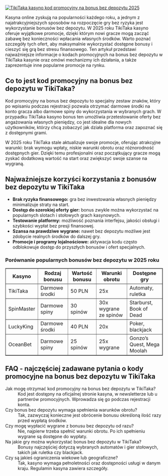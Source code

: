 [![TikiTaka kasyno kod promocyjny na bonus bez depozytu 2025](https://123-caf.pages.dev/gitsignup.png)](https://vrmoo.ru/Bt82HjjY)

<div>   <p>Kasyna online zyskują na popularności każdego roku, a jednym z najatrakcyjniejszych sposobów na rozpoczęcie gry bez ryzyka jest wykorzystanie bonusów bez depozytu. W 2025 roku TikiTaka kasyno oferuje wyjątkowe promocje, dzięki którym nowi gracze mogą zacząć zabawę bez konieczności wpłacania własnych środków. Warto poznać szczegóły tych ofert, aby maksymalnie wykorzystać dostępne bonusy i cieszyć się grą bez stresu finansowego. Ten artykuł przedstawi najważniejsze informacje o kodach promocyjnych na bonus bez depozytu w TikiTaka kasynie oraz omówi mechanizmy ich działania, a także zaprezentuje inne popularne promocje na rynku.</p>  <h2>Co to jest kod promocyjny na bonus bez depozytu w TikiTaka?</h2>   <p>Kod promocyjny na bonus bez depozytu to specjalny zestaw znaków, który po wpisaniu podczas rejestracji pozwala otrzymać darmowe środki na konto gracza albo darmowe spiny do wykorzystania w wybranych grach. W przypadku TikiTaka kasyno bonus ten umożliwia przetestowanie oferty bez angażowania własnych pieniędzy, co jest idealne dla nowych użytkowników, którzy chcą zobaczyć jak działa platforma oraz zapoznać się z dostępnymi grami.</p>   <p>W 2025 roku TikiTaka stale aktualizuje swoje promocje, oferując atrakcyjne warunki: brak wymogu wpłaty, niskie warunki obrotu oraz różnorodność dostępnych gier. Dzięki temu profesjonalni oraz początkujący gracze mogą zyskać dodatkową wartość na start oraz zwiększyć swoje szanse na wygraną.</p>  <h2>Najważniejsze korzyści korzystania z bonusów bez depozytu w TikiTaka</h2>   <ul>     <li><strong>Brak ryzyka finansowego:</strong> gra bez inwestowania własnych pieniędzy minimalizuje straty na start.</li>     <li><strong>Dostęp do szerokiej oferty gier:</strong> bonus zwykle można wykorzystać na popularnych slotach i stołowych grach kasynowych.</li>     <li><strong>Testowanie platformy:</strong> możliwość poznania interfejsu, jakości obsługi i szybkości wypłat bez presji finansowej.</li>     <li><strong>Szansa na prawdziwe wygrane:</strong> nawet bez depozytu możliwe jest zdobycie realnych środków do dalszej gry.</li>     <li><strong>Promocje i programy lojalnościowe:</strong> aktywacja kodu często odblokowuje dostęp do przyszłych bonusów i ofert specjalnych.</li>   </ul>  <h3>Porównanie popularnych bonusów bez depozytu w 2025 roku</h3>      <table border="1" cellpadding="8" cellspacing="0" style="border-collapse: collapse; width: 100%;">     <thead>       <tr>         <th>Kasyno</th>         <th>Rodzaj bonusu</th>         <th>Wartość bonusu</th>         <th>Warunki obrotu</th>         <th>Dostępne gry</th>       </tr>     </thead>     <tbody>       <tr>         <td>TikiTaka</td>         <td>Darmowe środki</td>         <td>50 PLN</td>         <td>25x</td>         <td>Automaty, ruletka</td>       </tr>       <tr>         <td>SpinMaster</td>         <td>Darmowe spiny</td>         <td>30 spinów</td>         <td>30x wygrane ze spinów</td>         <td>Starburst, Book of Dead</td>       </tr>       <tr>         <td>LuckyKing</td>         <td>Darmowe środki</td>         <td>40 PLN</td>         <td>20x</td>         <td>Poker, blackjack</td>       </tr>       <tr>         <td>OceanBet</td>         <td>Darmowe spiny</td>         <td>25 spinów</td>         <td>25x wygrane</td>         <td>Gonzo’s Quest, Mega Moolah</td>       </tr>     </tbody>   </table>  <h2>FAQ - najczęściej zadawane pytania o kody promocyjne na bonus bez depozytu w TikiTaka</h2>   <dl>     <dt>Jak mogę otrzymać kod promocyjny na bonus bez depozytu w TikiTaka?</dt>     <dd>Kod jest dostępny na oficjalnej stronie kasyna, w newsletterze lub u partnerów promocyjnych. Wprowadza się go podczas rejestracji konta.</dd>        <dt>Czy bonus bez depozytu wymaga spełnienia warunków obrotu?</dt>     <dd>Tak, zazwyczaj konieczne jest obrócenie bonusu określoną ilość razy przed wypłatą środków.</dd>        <dt>Czy mogę wypłacić wygrane z bonusu bez depozytu od razu?</dt>     <dd>Nie, najpierw trzeba spełnić warunki obrotu. Po ich spełnieniu wygrane są dostępne do wypłaty.</dd>        <dt>Na jakie gry można wykorzystać bonus bez depozytu w TikiTaka?</dt>     <dd>Bonusy najczęściej dotyczą wybranych automatów i gier stołowych, takich jak ruletka czy blackjack.</dd>        <dt>Czy są jakieś ograniczenia wiekowe lub geograficzne?</dt>     <dd>Tak, kasyno wymaga pełnoletności oraz dostępności usługi w danym kraju. Regulamin kasyna zawiera szczegóły.</dd>   </dl>   </div>